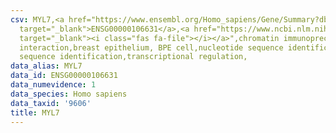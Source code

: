 ```yaml
---
csv: MYL7,<a href="https://www.ensembl.org/Homo_sapiens/Gene/Summary?db=core;g=ENSG00000106631"
  target="_blank">ENSG00000106631</a>,<a href="https://www.ncbi.nlm.nih.gov/pubmed/22863008"
  target="_blank"><i class="fas fa-file"></i></a>",chromatin immunoprecipitation assay,direct
  interaction,breast epithelium, BPE cell,nucleotide sequence identification,nucleotide
  sequence identification,transcriptional regulation,
data_alias: MYL7
data_id: ENSG00000106631
data_numevidence: 1
data_species: Homo sapiens
data_taxid: '9606'
title: MYL7
---
```

